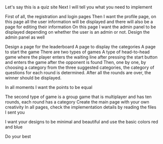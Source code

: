 Let's say this is a quiz site
Next I will tell you what you need to implement

First of all, the registration and login pages
Then I want the profile page, on this page all the user information will be displayed and there will also be a page for editing their information
On this page I want the admin panel to be displayed depending on whether the user is an admin or not. Design the admin panel as well

Design a page for the leaderboard
A page to display the categories
A page to start the game
There are two types of games
A type of head-to-head game where the player enters the waiting line after pressing the start button and enters the game after the opponent is found
Then, one by one, by choosing a category from the three suggested categories, the category of questions for each round is determined. After all the rounds are over, the winner should be displayed.

In all moments I want the points to be equal

The second type of game is a group game that is multiplayer and has ten rounds, each round has a category
Create the main page with your own creativity
In all pages, check the implementation details by reading the files I sent you

I want your designs to be minimal and beautiful and use the basic colors red and blue

Do your best
